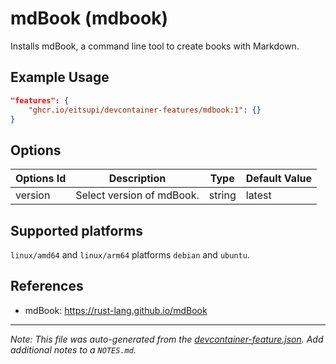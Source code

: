 
# mdBook (mdbook)

Installs mdBook, a command line tool to create books with Markdown.

## Example Usage

```json
"features": {
    "ghcr.io/eitsupi/devcontainer-features/mdbook:1": {}
}
```

## Options

| Options Id | Description | Type | Default Value |
|-----|-----|-----|-----|
| version | Select version of mdBook. | string | latest |

<!-- markdownlint-disable MD041 -->

## Supported platforms

`linux/amd64` and `linux/arm64` platforms `debian` and `ubuntu`.

## References

- mdBook: <https://rust-lang.github.io/mdBook>


---

_Note: This file was auto-generated from the [devcontainer-feature.json](https://github.com/eitsupi/devcontainer-features/blob/main/src/mdbook/devcontainer-feature.json).  Add additional notes to a `NOTES.md`._
